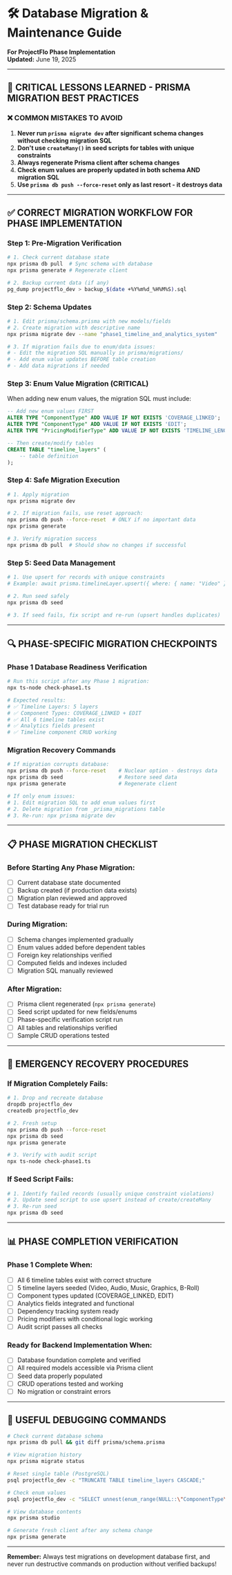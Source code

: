 # 🛠️ Database Migration & Maintenance Guide

**For ProjectFlo Phase Implementation**  
**Updated:** June 19, 2025

---

## 🚨 **CRITICAL LESSONS LEARNED - PRISMA MIGRATION BEST PRACTICES**

### **❌ COMMON MISTAKES TO AVOID**

1. **Never run `prisma migrate dev` after significant schema changes without checking migration SQL**
2. **Don't use `createMany()` in seed scripts for tables with unique constraints**
3. **Always regenerate Prisma client after schema changes**
4. **Check enum values are properly updated in both schema AND migration SQL**
5. **Use `prisma db push --force-reset` only as last resort - it destroys data**

---

## ✅ **CORRECT MIGRATION WORKFLOW FOR PHASE IMPLEMENTATION**

### **Step 1: Pre-Migration Verification**
```bash
# 1. Check current database state
npx prisma db pull  # Sync schema with database
npx prisma generate # Regenerate client

# 2. Backup current data (if any)
pg_dump projectflo_dev > backup_$(date +%Y%m%d_%H%M%S).sql
```

### **Step 2: Schema Updates**
```bash
# 1. Edit prisma/schema.prisma with new models/fields
# 2. Create migration with descriptive name
npx prisma migrate dev --name "phase1_timeline_and_analytics_system"

# 3. If migration fails due to enum/data issues:
# - Edit the migration SQL manually in prisma/migrations/
# - Add enum value updates BEFORE table creation
# - Add data migrations if needed
```

### **Step 3: Enum Value Migration (CRITICAL)**
When adding new enum values, the migration SQL must include:
```sql
-- Add new enum values FIRST
ALTER TYPE "ComponentType" ADD VALUE IF NOT EXISTS 'COVERAGE_LINKED';
ALTER TYPE "ComponentType" ADD VALUE IF NOT EXISTS 'EDIT';
ALTER TYPE "PricingModifierType" ADD VALUE IF NOT EXISTS 'TIMELINE_LENGTH';

-- Then create/modify tables
CREATE TABLE "timeline_layers" (
    -- table definition
);
```

### **Step 4: Safe Migration Execution**
```bash
# 1. Apply migration
npx prisma migrate dev

# 2. If migration fails, use reset approach:
npx prisma db push --force-reset  # ONLY if no important data
npx prisma generate

# 3. Verify migration success
npx prisma db pull  # Should show no changes if successful
```

### **Step 5: Seed Data Management**
```bash
# 1. Use upsert for records with unique constraints
# Example: await prisma.timelineLayer.upsert({ where: { name: "Video" }, ... })

# 2. Run seed safely
npx prisma db seed

# 3. If seed fails, fix script and re-run (upsert handles duplicates)
```

---

## 🔍 **PHASE-SPECIFIC MIGRATION CHECKPOINTS**

### **Phase 1 Database Readiness Verification**
```bash
# Run this script after any Phase 1 migration:
npx ts-node check-phase1.ts

# Expected results:
# ✅ Timeline Layers: 5 layers
# ✅ Component Types: COVERAGE_LINKED + EDIT
# ✅ All 6 timeline tables exist
# ✅ Analytics fields present
# ✅ Timeline component CRUD working
```

### **Migration Recovery Commands**
```bash
# If migration corrupts database:
npx prisma db push --force-reset    # Nuclear option - destroys data
npx prisma db seed                  # Restore seed data
npx prisma generate                 # Regenerate client

# If only enum issues:
# 1. Edit migration SQL to add enum values first
# 2. Delete migration from _prisma_migrations table
# 3. Re-run: npx prisma migrate dev
```

---

## 📋 **PHASE MIGRATION CHECKLIST**

### **Before Starting Any Phase Migration:**
- [ ] Current database state documented
- [ ] Backup created (if production data exists)
- [ ] Migration plan reviewed and approved
- [ ] Test database ready for trial run

### **During Migration:**
- [ ] Schema changes implemented gradually
- [ ] Enum values added before dependent tables
- [ ] Foreign key relationships verified
- [ ] Computed fields and indexes included
- [ ] Migration SQL manually reviewed

### **After Migration:**
- [ ] Prisma client regenerated (`npx prisma generate`)
- [ ] Seed script updated for new fields/enums
- [ ] Phase-specific verification script run
- [ ] All tables and relationships verified
- [ ] Sample CRUD operations tested

---

## 🚨 **EMERGENCY RECOVERY PROCEDURES**

### **If Migration Completely Fails:**
```bash
# 1. Drop and recreate database
dropdb projectflo_dev
createdb projectflo_dev

# 2. Fresh setup
npx prisma db push --force-reset
npx prisma db seed
npx prisma generate

# 3. Verify with audit script
npx ts-node check-phase1.ts
```

### **If Seed Script Fails:**
```bash
# 1. Identify failed records (usually unique constraint violations)
# 2. Update seed script to use upsert instead of create/createMany
# 3. Re-run seed
npx prisma db seed
```

---

## 📊 **PHASE COMPLETION VERIFICATION**

### **Phase 1 Complete When:**
- [ ] All 6 timeline tables exist with correct structure
- [ ] 5 timeline layers seeded (Video, Audio, Music, Graphics, B-Roll)
- [ ] Component types updated (COVERAGE_LINKED, EDIT)
- [ ] Analytics fields integrated and functional
- [ ] Dependency tracking system ready
- [ ] Pricing modifiers with conditional logic working
- [ ] Audit script passes all checks

### **Ready for Backend Implementation When:**
- [ ] Database foundation complete and verified
- [ ] All required models accessible via Prisma client
- [ ] Seed data properly populated
- [ ] CRUD operations tested and working
- [ ] No migration or constraint errors

---

## 🔧 **USEFUL DEBUGGING COMMANDS**

```bash
# Check current database schema
npx prisma db pull && git diff prisma/schema.prisma

# View migration history
npx prisma migrate status

# Reset single table (PostgreSQL)
psql projectflo_dev -c "TRUNCATE TABLE timeline_layers CASCADE;"

# Check enum values
psql projectflo_dev -c "SELECT unnest(enum_range(NULL::\"ComponentType\"));"

# View database contents
npx prisma studio

# Generate fresh client after any schema change
npx prisma generate
```

---

**Remember:** Always test migrations on development database first, and never run destructive commands on production without verified backups!
